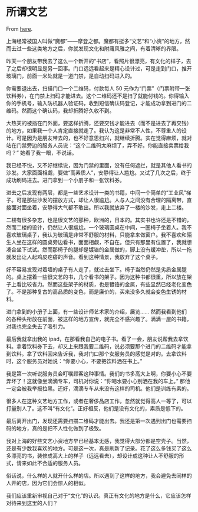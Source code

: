 # 所谓文艺

From [here](https://yinwang1.substack.com/p/culture-art).

上海经常被国人叫做“魔都”——摩登之都。魔都有挺多“文艺”和“小资”的地方，然而去过一些这类地方之后，你就发现文化和附庸风雅之间，有着清晰的界限。

昨天一个朋友带我去了这么一个新开的“书店”，看照片很漂亮，有文化的样子，去了之后却很明显是另一回事。门口远远看起来是精心设计过，可是走到门口，推开玻璃门，前面一米处就是一道门禁，是自动扫码进入的。

你需要退出去，扫描门口一个二维码，付款每人 50 元作为“门票”（门票附带一张饮料券），在门禁上扫码才能进去。这个二维码还不是扫了就能付钱的。你得输入你的手机号，输入防机器人验证码，收到短信确认码登记，才能成功拿到进门的二维码。然而这个确认码，我却折腾好久收不到。

大热天的被挡在门外面，要这样折腾，还要交钱才能进去（而不是进去了再交钱）的地方，如果我一个人肯定直接就走了。我认为这是非常不人性，不尊重人的设计。可是因为是朋友带去的，也不好意思扫兴，就继续折腾。实在觉得麻烦，就对站在门禁旁边的服务人员说：“这个二维码太麻烦了，弄不好。你能直接卖票给我吗？” 她看了我一眼，不说话。

我已经不悦，又不好继续说，因为门禁的里面，没有任何遮拦，就是其他人看书的沙发。大家面面相觑，要做“高素质人”，安静得让人尴尬。又试了几次之后，终于成功刷码进去。进门拿到一个小册子和一张饮料券。

进去之后发现有两层，都是一些艺术设计一类的书籍，中间一个简单的“工业风”梯子。可是那些沙发的摆放方式，却让人很尴尬。人与人之间没有合理的隔离带，直接面对面坐着，安静得大气都不敢出。所以我就放弃了一楼的沙发，走上二楼。

二楼有很多杂志，也是很文艺的那种，欧洲的，日本的。其实书也许还是不错的，然而二楼的设计，仍然让人很尴尬。一个玻璃圆桌在中间，一圈椅子坐着人。我不喜欢玻璃桌子，我认为玻璃是非常不舒服的材料，只能拿来做窗户。我不喜欢和陌生人坐在这样的圆桌旁边看书，面面相觑，不自在。但只有那里有位置了，我就想凑合坐下试试。然而那椅子的腿却是镀铬的金属做的，脚上没有缓冲垫，所以一拖就发出让人起鸡皮疙瘩的声音。看到这种情景，我放弃了这个桌子。

好不容易发现对着墙的桌子有人走了，就过去坐下。椅子当然仍然是劣质金属腿的。桌上摆着一些很文艺的书，几个看书的架子。因为这种书都很重，所以放在架子上看比较省力。然而这些架子的材质，也是镀铬的金属，有些显然已经老化变色了。不是那种复古的高品质的变色，而是廉价的，买来没多久就会变色生锈的材料。

进门拿到的小册子上面，有一些设计师艺术家的介绍，展览…… 然而我看到他们的各种头衔放在前面，被这样的地方宣传，就完全不感兴趣了。满满一屋的书籍，对我也完全失去了吸引力。

最后我就拿出我的 ipad，在那看我自己的电子书。看了一会，朋友说帮我去拿饮料。拿着饮料券下去，却又上来跟我要二维码，说必须要那个进门的二维码才能拿到饮料。拿了饮料回来告诉我，我对门口那个女服务员的感觉是对的。去拿饮料时，这个服务员对她说：“你要小心，不要把饮料洒在书上。”

我是第一次听说服务员会叮嘱顾客这种事情。我们的书多高大上啊，你要小心不要弄坏了！这就像坐滴滴专车，司机对你说：“你喝水要小心别洒在我的车上。” 那他一定会被我举报拉黑。还好，滴滴专车从来没有这样的司机。他们是训练有素的。

很多人在这种文艺地方工作，或者在奢侈品店工作，忽然就觉得高人一等了，可以打量别人了。这不叫“有文化”。正好相反，他们是没有文化的，素质是低下的。

最后离开出门，发现还需要扫描二维码才能出去。我还是第一次遇到出门也需要扫码的地方，真的是把不人性化做到了极致。

我对上海的好些文艺小资地方早已经基本无感，我觉得大部分都是空壳子。当然，还是有少数我喜欢的地方。可是这一次，真是刷新了记录。花了这么多钱买了这么多漂亮的书，装修成高大上的样子（远远看去），却设计成这种让人不舒服的形式，请来如此不合适的服务人员。

俗话说，什么样的人就开什么样的店。所以遇到了这样的地方，我会避免去同样的人开的店，因为它们会惊人的相似。

我们应该重新审视自己对于“文化”的认识。真正有文化的地方是什么，它应该怎样对待来到这里的人们？
